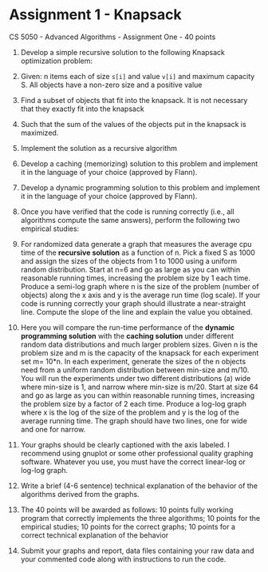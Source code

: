 Assignment 1 - Knapsack
========

CS 5050 - Advanced Algorithms - Assignment One - 40 points

1. Develop a simple recursive solution to the following Knapsack optimization problem:

 1. Given: n items each of size `s[i]` and value `v[i]` and maximum capacity S. All objects have a non-zero size and a positive value
 2. Find a subset of objects that fit into the knapsack. It is not necessary that they exactly fit into the knapsack
 3. Such that the sum of the values of the objects put in the knapsack is maximized.

2. Implement the solution as a recursive algorithm

3. Develop a caching (memorizing) solution to this problem and implement it in the language of your choice (approved by Flann).

4. Develop a dynamic programming solution to this problem and implement it in the language of your choice (approved by Flann).

5. Once you have verified that the code is running correctly (i.e., all algorithms compute the same answers), perform the following two empirical studies:

 1. For randomized data generate a graph that measures the average cpu time of the **recursive solution** as a function of n. Pick a fixed S as 1000 and assign the sizes of the objects from 1 to 1000 using a uniform random distribution. Start at n=6 and go as large as you can within reasonable running times, increasing the problem size by 1 each time. Produce a semi-log graph where n is the size of the problem (number of objects) along the x axis and y is the average run time (log scale). If your code is running correctly your graph should illustrate a near-straight line. Compute the slope of the line and explain the value you obtained.
 
 2. Here you will compare the run-time performance of the **dynamic programming solution** with the **caching solution** under different random data distributions and much larger problem sizes. Given n is the problem size and m is the capacity of the knapsack for each experiment set m= 10*n. In each experiment, generate the sizes of the n objects need from a uniform random distribution between min-size and m/10. You will run the experiments under two different distributions (a) wide where min-size is 1, and narrow where min-size is m/20. Start at size 64 and go as large as you can within reasonable running times, increasing the problem size by a factor of 2 each time. Produce a log-log graph where x is the log of the size of the problem and y is the log of the average running time. The graph should have two lines, one for wide and one for narrow.

6. Your graphs should be clearly captioned with the axis labeled. I recommend using gnuplot or some other professional quality graphing software. Whatever you use, you must have the correct linear-log or log-log graph.

7. Write a brief (4-6 sentence) technical explanation of the behavior of the algorithms derived from the graphs.

8. The 40 points will be awarded as follows: 10 points fully working program that correctly implements the three algorithms; 10 points for the empirical studies; 10 points for the correct graphs; 10 points for a correct technical explanation of the behavior

9. Submit your graphs and report, data files containing your raw data and your commented code along with instructions to run the code.
